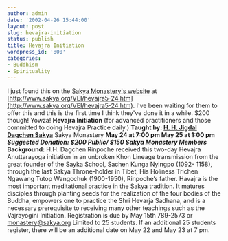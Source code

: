 ```yaml
---
author: admin
date: '2002-04-26 15:44:00'
layout: post
slug: hevajra-initiation
status: publish
title: Hevajra Initiation
wordpress_id: '800'
categories:
- Buddhism
- Spirituality
---
```


I just found this on the [Sakya Monastery's
website](http://www.sakya.org) at
[http://www.sakya.org/VEI/hevajra5-24.htm](http://www.sakya.org/VEI/hevajra5-24.htm).
I've been waiting for them to offer this and this is the first time I
think they've done it in a while. $200 though! Yowza! **Hevajra
Initiation** (for advanced practitioners and those committed to doing
Hevajra Practice daily.) **Taught by: [H. H. Jigdal Dagchen
Sakya](http://www.sakya.org/SakyaMonastery/Lamas/jdsbio.htm)** Sakya
Monastery **May 24 at 7:00 pm May 25 at 1:00 pm** ***Suggested Donation:
$200 Public/ $150 Sakya Monastery Members*** **Background:** H.H.
Dagchen Rinpoche received this two-day Hevajra Anuttarayoga initiation
in an unbroken Khon Lineage transmission from the great founder of the
Sayka School, Sachen Kunga Nyingpo (1092- 1158), through the last Sakya
Throne-holder in Tibet, His Holiness Trichen Ngawang Tutop Wangcchuk
(1900-1950), Rinpoche’s father. Havajra is the most important
meditational practice in the Sakya tradition. It matures disciples
through planting seeds for the realization of the four bodies of the
Buddha, empowers one to practice the Shri Hevarja Sadhana, and is a
necessary prerequisite to receiving many other teachings such as the
Vajrayogini Initiation. Registration is due by May 15th 789-2573 or
[monastery@sakya.org](mailto:monastery@sakya.org) Limited to 25
students. If an additional 25 students register, there will be an
additional date on May 22 and May 23 at 7 pm.
